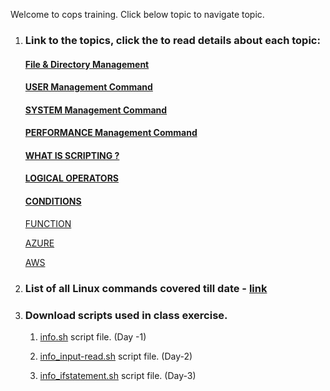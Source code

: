 Welcome to cops training. Click below topic to navigate topic. 

1. ### Link to the topics, click the to read details about each topic:

    #### [File & Directory Management](https://github.com/SukumarSuryawanshi/cops/blob/master/cops-b1.md#below-are-the-lists-of-command-used-or-managing-files-and-directory)

    #### [USER Management Command](https://github.com/SukumarSuryawanshi/cops/blob/master/cops-b1.md#below-are-the-lists-of-command-used-or-managing-files-and-directory)

    #### [SYSTEM Management Command](https://github.com/SukumarSuryawanshi/cops/blob/master/cops-b1.md#below-are-the-lists-of-command-used-or-managing-files-and-directory)

    #### [PERFORMANCE Management Command](https://github.com/SukumarSuryawanshi/cops/blob/master/cops-b1.md#below-are-the-lists-of-command-used-or-managing-files-and-directory)

    #### [WHAT IS SCRIPTING ?](https://github.com/SukumarSuryawanshi/cops/blob/master/cops-b1.md#scripting)

    #### [LOGICAL OPERATORS]()

    #### [CONDITIONS]()

    [FUNCTION]()

    [AZURE]()

    [AWS]()

2. ### List of all Linux commands covered till date  - [link](https://github.com/SukumarSuryawanshi/cops/blob/aba618415726f770e0f22b0fa2731f723edbf100/Linux_command_pdf_v1.0.pdf)



3. ### Download  scripts used in class exercise.

    1. [info.sh](https://github.com/SukumarSuryawanshi/cops/blob/master/info.sh) script file. (Day -1)

    2. [info_input-read.sh](https://github.com/SukumarSuryawanshi/cops/blob/master/Info_input-read.sh) script file. (Day-2)

    
    3. [info_ifstatement.sh](https://github.com/SukumarSuryawanshi/cops/blob/master/Info_input-read.sh) script file. (Day-3)